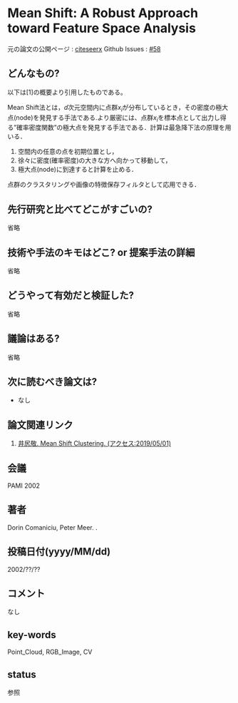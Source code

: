 # Mean Shift: A Robust Approach toward Feature Space Analysis

元の論文の公開ページ : [citeseerx](http://citeseerx.ist.psu.edu/viewdoc/download?doi=10.1.1.160.3832&rep=rep1&type=pdf)
Github Issues : [#58](https://github.com/Obarads/obarads.github.io/issues/58)

## どんなもの?
以下は[1]の概要より引用したものである。

Mean Shift法とは，$d$次元空間内に点群$x_ i$が分布しているとき，その密度の極大点(node)を発見する手法である.より厳密には、点群$x_ i$を標本点として出力し得る”確率密度関数”の極大点を発見する手法である．計算は最急降下法の原理を用いる．

1. 空間内の任意の点を初期位置とし，
2. 徐々に密度(確率密度)の大きな方へ向かって移動して，
3. 極大点(node)に到達すると計算を止める．

点群のクラスタリングや画像の特徴保存フィルタとして応用できる．

## 先行研究と比べてどこがすごいの?
省略

## 技術や手法のキモはどこ? or 提案手法の詳細
省略

## どうやって有効だと検証した?
省略

## 議論はある?
省略

## 次に読むべき論文は?
- なし

## 論文関連リンク
1. [井尻敬. Mean Shift Clustering. (アクセス:2019/05/01)](http://takashiijiri.com/study/ImgProc/MeanShift.htm)

## 会議
PAMI 2002

## 著者
Dorin Comaniciu, Peter Meer.
.
## 投稿日付(yyyy/MM/dd)
2002/??/??

## コメント
なし

## key-words
Point_Cloud, RGB_Image, CV

## status
参照